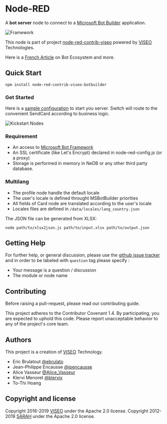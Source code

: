 # Node-RED

A **bot server** node to connect to a [Microsoft Bot Builder](https://github.com/Microsoft/BotBuilder) application.

![Framework](https://raw.githubusercontent.com/NGRP/node-red-contrib-viseo/master/node-red-contrib-botbuilder/doc/framework.png)

This node is part of project [node-red-contrib-viseo](https://github.com/NGRP/node-red-contrib-viseo) powered by [VISEO](http://www.viseo.com) Technologies.

Here is a [French Article](https://goo.gl/DMfJk1) on Bot Ecosystem and more.

## Quick Start

```
npm install node-red-contrib-viseo-botbuilder
```


### Get Started

Here is a [sample configuration](https://github.com/NGRP/node-red-contrib-viseo/blob/master/node-red-contrib-botbuilder/doc/flow-start.json) to start you server. 
Switch will route to the convenient SendCard according to business logic.

![Kickstart Nodes](https://github.com/NGRP/node-red-contrib-viseo/blob/master/node-red-contrib-botbuilder/doc/node_start.jpg?raw=true)

### Requirement

- An access to [Microsoft Bot Framework](https://dev.botframework.com/)
- An SSL certificate (like Let's Encrypt) declared in node-red-config.js (or a proxy)
- Storage is performed in memory in NeDB or any other third party database.

### Multilang

- The profile node handle the default locale
- The user's locale is defined throught MSBotBuilder priorities
- All fields of Card node are translated according to the user's locale
- Locales files are defined in `/data/locales/lang_country.json`

The JSON file can be generated from XLSX:

```
node path/to/xlsx2json.js path/to/input.xlsx path/to/output.json
```

## Getting Help

For further help, or general discussion, please use the [github issue tracker](https://github.com/NGRP/node-red-contrib-viseo/issues) and in order to be labeled with `question` tag please specify :
- Your message is a question / discussion
- The module or node name

## Contributing

Before raising a pull-request, please read our contributing guide.

This project adheres to the Contributor Covenant 1.4. By participating, 
you are expected to uphold this code. 
Please report unacceptable behavior to any of the project's core team.

## Authors

This project is a creation of [VISEO](http://www.viseo.com) Technology.

- Eric Brulatout [@ebrulato](https://twitter.com/ebrulato)
- Jean-Philippe Encausse [@jpencausse](https://twitter.com/jpencausse)
- Alice Vasseur [@Alice_Vasseur](https://twitter.com/Alice_Vasseur)
- Klervi Menoret [@klervix](https://twitter.com/klervix)
- To-Thi Hoang 

## Copyright and license

Copyright 2016-2019 [VISEO](http://www.viseo.com) under the Apache 2.0 license.
Copyright 2012-2019 [SARAH](http://sarah.encausse.net) under the Apache 2.0 license.